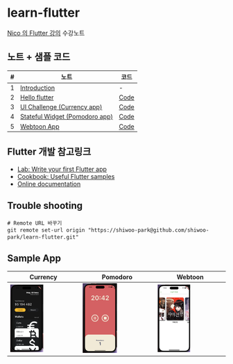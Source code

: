 # learn-flutter

[Nico 의 Flutter 강의](https://nomadcoders.co/flutter-for-beginners) 수강노트


## 노트 + 샘플 코드

| #   | 노트                             | 코드 |
| --- | -------------------------------- | ---- |
| 1   | [Introduction](/docs/1_intro.md) | -    |
| 2   | [Hello flutter](/docs/2_hello_flutter.md) | [Code](/codes/2_hello_flutter.dart) |
| 3   | [UI Challenge (Currency app)](/docs/3_ui_challenge.md) | [Code](/lib/screens/currency_screen.dart) |
| 4   | [Stateful Widget (Pomodoro app)](/docs/4_stateful_widgets.md) | [Code](/lib/screens/pomodoro_screen.dart) |
| 5   | [Webtoon App](/docs/5_webtoon_app.md) | [Code](/lib/screens/webtoon/home_screen.dart) |

## Flutter 개발 참고링크
- [Lab: Write your first Flutter app](https://docs.flutter.dev/get-started/codelab)
- [Cookbook: Useful Flutter samples](https://docs.flutter.dev/cookbook)
- [Online documentation](https://docs.flutter.dev/)

## Trouble shooting

```shell
# Remote URL 바꾸기
git remote set-url origin "https://shiwoo-park@github.com/shiwoo-park/learn-flutter.git"
```

## Sample App

| Currency | Pomodoro | Webtoon |
| --- | --- | --- |
| <img src="/resources/currency_app.png" width=50% height=50%> | <img src="/resources/pomodoro_app.png" width=50% height=50%> | <img src="/resources/webtoon_app.png" width=50% height=50%>